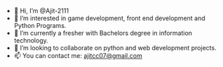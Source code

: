 - 👋 Hi, I’m @Ajit-2111
- 👀 I’m interested in game development, front end development and Python Programs.
- 🌱 I’m currently a fresher with Bachelors degree in information technology.
- 💞️ I’m looking to collaborate on python and web development projects.
- 📫 You can contact me:  ajitcc07@gmail.com

<!---
Ajit-2111/Ajit-2111 is a ✨ special ✨ repository because its `README.md` (this file) appears on your GitHub profile.
You can click the Preview link to take a look at your changes.
--->
